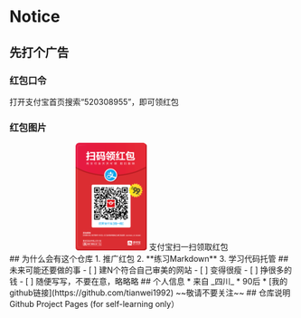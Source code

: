 # Notice
## 先打个广告
### 红包口令
打开支付宝首页搜索“520308955”，即可领红包
### 红包图片
<center>
<img src="red.jpg" width ="25%"/>
支付宝扫一扫领取红包
</center>
## 为什么会有这个仓库
1. 推广红包
2. **练习Markdown**
3. 学习代码托管
## 未来可能还要做的事
- [ ] 建N个符合自己审美的网站
- [ ] 变得很瘦
- [ ] 挣很多的钱
- [ ] 随便写写，不要在意，略略略
## 个人信息
* 来自 _四川_ 
* 90后
* [我的github链接](https://github.com/tianwei1992)  ~~敬请不要关注~~
## 仓库说明
Github Project Pages (for self-learning only）
